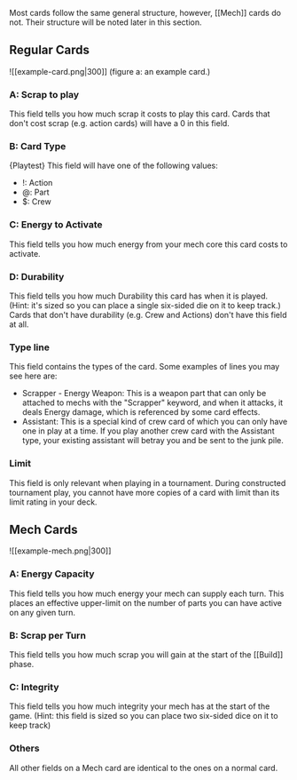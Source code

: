 Most cards follow the same general structure, however, [[Mech]] cards do not. Their structure will be noted later in this section. 

## Regular Cards
![[example-card.png|300]]
(figure a: an example card.)
### A: Scrap to play
This field tells you how much scrap it costs to play this card.
Cards that don't cost scrap (e.g. action cards) will have a 0 in this field.
### B: Card Type
{Playtest} This field will have one of the following values:
* !: Action
* @: Part
* $: Crew
### C: Energy to Activate
This field tells you how much energy from your mech core this card costs to activate. 
### D: Durability
This field tells you how much Durability this card has when it is played. (Hint: it's sized so you can place a single six-sided die on it to keep track.)
Cards that don't have durability (e.g. Crew and Actions) don't have this field at all.

### Type line
This field contains the types of the card. Some examples of lines you may see here are:
* Scrapper - Energy Weapon: This is a weapon part that can only be attached to mechs with the "Scrapper" keyword, and when it attacks, it deals Energy damage, which is referenced by some card effects.
* Assistant: This is a special kind of crew card of which you can only have one in play at a time. If you play another crew card with the Assistant type, your existing assistant will betray you and be sent to the junk pile.
### Limit
This field is only relevant when playing in a tournament. During constructed tournament play, you cannot have more copies of a card with limit than its limit rating in your deck. 

## Mech Cards
![[example-mech.png|300]]
### A: Energy Capacity
This field tells you how much energy your mech can supply each turn. This places an effective upper-limit on the number of parts you can have active on any given turn.
### B: Scrap per Turn
This field tells you how much scrap you will gain at the start of the [[Build]] phase. 
### C: Integrity
This field tells you how much integrity your mech has at the start of the game. (Hint: this field is sized so you can place two six-sided dice on it to keep track)
### Others
All other fields on a Mech card are identical to the ones on a normal card.
